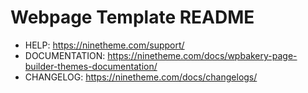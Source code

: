 # Webpage Template README

- HELP: https://ninetheme.com/support/
- DOCUMENTATION: https://ninetheme.com/docs/wpbakery-page-builder-themes-documentation/
- CHANGELOG: https://ninetheme.com/docs/changelogs/